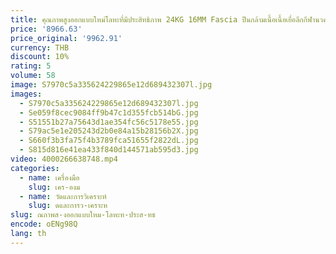 ```yaml
---
title: คุณภาพสูงออกแบบใหม่โลหะที่มีประสิทธิภาพ 24KG 16MM Fascia ปืนกล้ามเนื้อเนื้อเยื่อลึกกีฬานวดปืน
price: '8966.63'
price_original: '9962.91'
currency: THB
discount: 10%
rating: 5
volume: 58
image: S7970c5a335624229865e12d689432307l.jpg
images:
  - S7970c5a335624229865e12d689432307l.jpg
  - Se059f8cec9084ff9b47c1d355fcb514bG.jpg
  - S51551b27a75643d1ae354fc56c5178e55.jpg
  - S79ac5e1e205243d2b0e84a15b28156b2X.jpg
  - S660f3b3fa75f4b3789fca51655f2822dL.jpg
  - S815d816e41ea433f840d144571ab595d3.jpg
video: 4000266638748.mp4
categories:
  - name: เครื่องมือ
    slug: เคร-องม
  - name: วัดและการวิเคราะห์
    slug: ดและการว-เคราะห
slug: ณภาพส-งออกแบบใหม-โลหะท-ประส-ทธ
encode: oENg98Q
lang: th
---
```

  